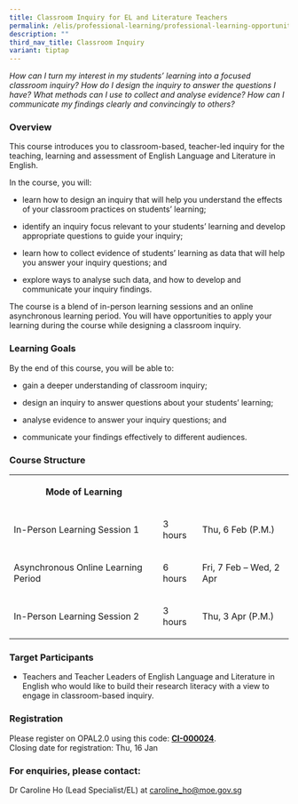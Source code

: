 ```yaml
---
title: Classroom Inquiry for EL and Literature Teachers
permalink: /elis/professional-learning/professional-learning-opportunities/classroom-inquiry-for-el-literature/
description: ""
third_nav_title: Classroom Inquiry
variant: tiptap
---
```

<p><em>How can I turn my interest in my students’ learning into a focused classroom inquiry? How do I design the inquiry to answer the questions I have? What methods can I use to collect and analyse evidence? How can I communicate my findings clearly and convincingly to others?</em>
</p>
<h3>Overview</h3>
<p>This course introduces you to classroom-based, teacher-led inquiry for
the teaching, learning and assessment of English Language and Literature
in English.</p>
<p>In the course, you will:</p>
<ul data-tight="true" class="tight">
<li>
<p>learn how to design an inquiry that will help you understand the effects
of your classroom practices on students’ learning;</p>
</li>
<li>
<p>identify an inquiry focus relevant to your students’ learning and develop
appropriate questions to guide your inquiry;</p>
</li>
<li>
<p>learn how to collect evidence of students’ learning as data that will
help you answer your inquiry questions; and</p>
</li>
<li>
<p>explore ways to analyse such data, and how to develop and communicate
your inquiry findings.</p>
</li>
</ul>
<p>The course is a blend of in-person learning sessions and an online asynchronous
learning period. You will have opportunities to apply your learning during
the course while designing a classroom inquiry.</p>
<h3>Learning Goals</h3>
<p>By the end of this course, you will be able to:</p>
<ul data-tight="true" class="tight">
<li>
<p>gain a deeper understanding of classroom inquiry;</p>
</li>
<li>
<p>design an inquiry to answer questions about your students’ learning;</p>
</li>
<li>
<p>analyse evidence to answer your inquiry questions; and</p>
</li>
<li>
<p>communicate your findings effectively to different audiences.</p>
</li>
</ul>
<h3>Course Structure</h3>
<table style="minWidth: 75px">
<colgroup>
<col>
<col>
<col>
</colgroup>
<tbody>
<tr>
<th rowspan="1" colspan="1">
<p>Mode of Learning</p>
</th>
<th rowspan="1" colspan="1">
<p></p>
</th>
<th rowspan="1" colspan="1">
<p></p>
</th>
</tr>
<tr>
<td rowspan="1" colspan="1">
<p>In-Person Learning Session 1</p>
</td>
<td rowspan="1" colspan="1">
<p>3 hours</p>
</td>
<td rowspan="1" colspan="1">
<p>Thu, 6 Feb (P.M.)</p>
</td>
</tr>
<tr>
<td rowspan="1" colspan="1">
<p>Asynchronous Online Learning Period</p>
</td>
<td rowspan="1" colspan="1">
<p>6 hours</p>
</td>
<td rowspan="1" colspan="1">
<p>Fri, 7 Feb – Wed, 2 Apr</p>
</td>
</tr>
<tr>
<td rowspan="1" colspan="1">
<p>In-Person Learning Session 2</p>
</td>
<td rowspan="1" colspan="1">
<p>3 hours</p>
</td>
<td rowspan="1" colspan="1">
<p>Thu, 3 Apr (P.M.)</p>
</td>
</tr>
</tbody>
</table>
<h3>Target Participants</h3>
<ul data-tight="true" class="tight">
<li>
<p>Teachers and Teacher Leaders of English Language and Literature in English&nbsp;who
would like to build their research literacy with a view to engage in classroom-based
inquiry.</p>
</li>
</ul>
<h3>Registration</h3>
<p>Please register on&nbsp;OPAL2.0&nbsp;using this code:&nbsp;<strong><a href="https://www.opal2.moe.edu.sg/app/learner/detail/course/8fc87560-84bd-42c4-b9c3-f8d1c6769821" rel="noopener noreferrer nofollow" target="_blank">CI-000024</a></strong>.
<br>Closing date for registration: Thu, 16 Jan</p>
<h3>For enquiries, please contact:</h3>
<p>Dr Caroline Ho (Lead Specialist/EL) at <a href="mailto:caroline_ho@moe.gov.sg" rel="noopener noreferrer nofollow" target="_blank">caroline_ho@moe.gov.sg</a>
</p>